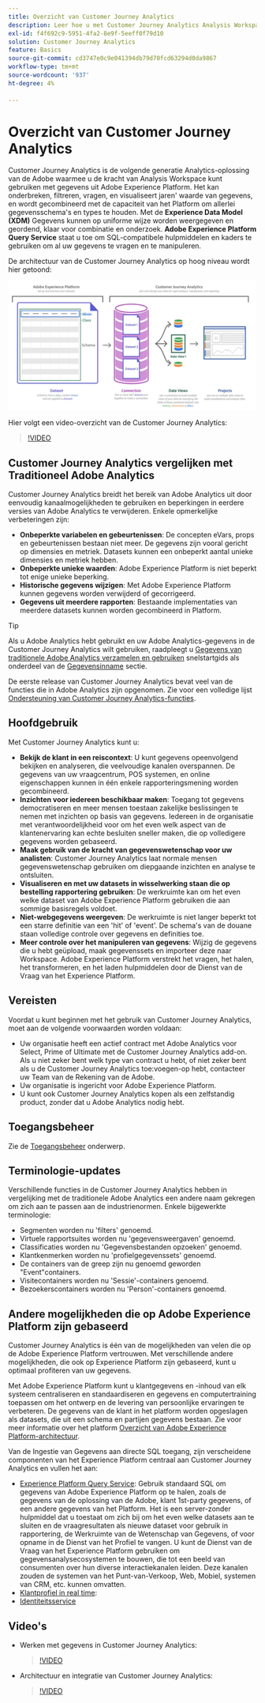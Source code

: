 ```yaml
---
title: Overzicht van Customer Journey Analytics
description: Leer hoe u met Customer Journey Analytics Analysis Workspace kunt gebruiken met gegevens van Experience Platform.
exl-id: f4f692c9-5951-4fa2-8e9f-5eeff0f79d10
solution: Customer Journey Analytics
feature: Basics
source-git-commit: cd3747e0c9e041394db79d70fcd63294d0da9867
workflow-type: tm+mt
source-wordcount: '937'
ht-degree: 4%

---
```


# Overzicht van Customer Journey Analytics

Customer Journey Analytics is de volgende generatie Analytics-oplossing van de Adobe waarmee u de kracht van Analysis Workspace kunt gebruiken met gegevens uit Adobe Experience Platform. Het kan onderbreken, filtreren, vragen, en visualiseert jaren&#39; waarde van gegevens, en wordt gecombineerd met de capaciteit van het Platform om allerlei gegevensschema&#39;s en types te houden. Met de **Experience Data Model (XDM)** Gegevens kunnen op uniforme wijze worden weergegeven en geordend, klaar voor combinatie en onderzoek. **Adobe Experience Platform Query Service** staat u toe om SQL-compatibele hulpmiddelen en kaders te gebruiken om al uw gegevens te vragen en te manipuleren.

De architectuur van de Customer Journey Analytics op hoog niveau wordt hier getoond:

![architectuur](assets/cja-architecture.png)

Hier volgt een video-overzicht van de Customer Journey Analytics:

>[!VIDEO](https://video.tv.adobe.com/v/30090/?quality=12)

## Customer Journey Analytics vergelijken met Traditioneel Adobe Analytics

Customer Journey Analytics breidt het bereik van Adobe Analytics uit door eenvoudig kanaalmogelijkheden te gebruiken en beperkingen in eerdere versies van Adobe Analytics te verwijderen. Enkele opmerkelijke verbeteringen zijn:

* **Onbeperkte variabelen en gebeurtenissen**: De concepten eVars, props en gebeurtenissen bestaan niet meer. De gegevens zijn vooral gericht op dimensies en metriek. Datasets kunnen een onbeperkt aantal unieke dimensies en metriek hebben.
* **Onbeperkte unieke waarden**: Adobe Experience Platform is niet beperkt tot enige unieke beperking.
* **Historische gegevens wijzigen**: Met Adobe Experience Platform kunnen gegevens worden verwijderd of gecorrigeerd.
* **Gegevens uit meerdere rapporten**: Bestaande implementaties van meerdere datasets kunnen worden gecombineerd in Platform.

>[!TIP]
>
>Als u Adobe Analytics hebt gebruikt en uw Adobe Analytics-gegevens in de Customer Journey Analytics wilt gebruiken, raadpleegt u [Gegevens van traditionele Adobe Analytics verzamelen en gebruiken](../data-ingestion/analytics.md) snelstartgids als onderdeel van de [Gegevensinname](../data-ingestion/data-ingestion.md) sectie.

De eerste release van Customer Journey Analytics bevat veel van de functies die in Adobe Analytics zijn opgenomen. Zie voor een volledige lijst [Ondersteuning van Customer Journey Analytics-functies](/help/getting-started/aa-vs-cja/cja-aa.md).

## Hoofdgebruik

Met Customer Journey Analytics kunt u:

* **Bekijk de klant in een reiscontext**: U kunt gegevens opeenvolgend bekijken en analyseren, die veelvoudige kanalen overspannen. De gegevens van uw vraagcentrum, POS systemen, en online eigenschappen kunnen in één enkele rapporteringsmening worden gecombineerd.
* **Inzichten voor iedereen beschikbaar maken**: Toegang tot gegevens democratiseren en meer mensen toestaan zakelijke beslissingen te nemen met inzichten op basis van gegevens. Iedereen in de organisatie met verantwoordelijkheid voor om het even welk aspect van de klantenervaring kan echte besluiten sneller maken, die op volledigere gegevens worden gebaseerd.
* **Maak gebruik van de kracht van gegevenswetenschap voor uw analisten**: Customer Journey Analytics laat normale mensen gegevenswetenschap gebruiken om diepgaande inzichten en analyse te ontsluiten.
* **Visualiseren en met uw datasets in wisselwerking staan die op bestelling rapportering gebruiken**: De werkruimte kan om het even welke dataset van Adobe Experience Platform gebruiken die aan sommige basisregels voldoet.
* **Niet-webgegevens weergeven**: De werkruimte is niet langer beperkt tot een starre definitie van een &#39;hit&#39; of &#39;event&#39;. De schema&#39;s van de douane staan volledige controle over gegevens en definities toe.
* **Meer controle over het manipuleren van gegevens**: Wijzig de gegevens die u hebt geüpload, maak gegevenssets en importeer deze naar Workspace. Adobe Experience Platform verstrekt het vragen, het halen, het transformeren, en het laden hulpmiddelen door de Dienst van de Vraag van het Experience Platform.

## Vereisten

Voordat u kunt beginnen met het gebruik van Customer Journey Analytics, moet aan de volgende voorwaarden worden voldaan:

* Uw organisatie heeft een actief contract met Adobe Analytics voor Select, Prime of Ultimate met de Customer Journey Analytics add-on. Als u niet zeker bent welk type van contract u hebt, of niet zeker bent als u de Customer Journey Analytics toe:voegen-op hebt, contacteer uw Team van de Rekening van de Adobe.
* Uw organisatie is ingericht voor Adobe Experience Platform.
* U kunt ook Customer Journey Analytics kopen als een zelfstandig product, zonder dat u Adobe Analytics nodig hebt.

## Toegangsbeheer

Zie de [Toegangsbeheer](/help/admin/cja-access-control.md) onderwerp.

## Terminologie-updates

Verschillende functies in de Customer Journey Analytics hebben in vergelijking met de traditionele Adobe Analytics een andere naam gekregen om zich aan te passen aan de industrienormen. Enkele bijgewerkte terminologie:

* Segmenten worden nu &#39;filters&#39; genoemd.
* Virtuele rapportsuites worden nu &#39;gegevensweergaven&#39; genoemd.
* Classificaties worden nu &#39;Gegevensbestanden opzoeken&#39; genoemd.
* Klantkenmerken worden nu &#39;profielgegevenssets&#39; genoemd.
* De containers van de greep zijn nu genoemd geworden &quot;Event&quot;containers.
* Visitecontainers worden nu &#39;Sessie&#39;-containers genoemd.
* Bezoekerscontainers worden nu &#39;Person&#39;-containers genoemd.

## Andere mogelijkheden die op Adobe Experience Platform zijn gebaseerd

Customer Journey Analytics is één van de mogelijkheden van velen die op de Adobe Experience Platform vertrouwen. Met verschillende andere mogelijkheden, die ook op Experience Platform zijn gebaseerd, kunt u optimaal profiteren van uw gegevens.

Met Adobe Experience Platform kunt u klantgegevens en -inhoud van elk systeem centraliseren en standaardiseren en gegevens en computertraining toepassen om het ontwerp en de levering van persoonlijke ervaringen te verbeteren. De gegevens van de klant in het platform worden opgeslagen als datasets, die uit een schema en partijen gegevens bestaan. Zie voor meer informatie over het platform [Overzicht van Adobe Experience Platform-architectuur](https://experienceleague.adobe.com/docs/platform-learn/tutorials/intro-to-platform/basic-architecture.html).

Van de Ingestie van Gegevens aan directe SQL toegang, zijn verscheidene componenten van het Experience Platform centraal aan Customer Journey Analytics en vullen het aan:

* [Experience Platform Query Service](https://experienceleague.adobe.com/docs/experience-platform/query/home.html?lang=nl): Gebruik standaard SQL om gegevens van Adobe Experience Platform op te halen, zoals de gegevens van de oplossing van de Adobe, klant 1st-party gegevens, of een andere gegevens van het Platform. Het is een server-zonder hulpmiddel dat u toestaat om zich bij om het even welke datasets aan te sluiten en de vraagresultaten als nieuwe dataset voor gebruik in rapportering, de Werkruimte van de Wetenschap van Gegevens, of voor opname in de Dienst van het Profiel te vangen. U kunt de Dienst van de Vraag van het Experience Platform gebruiken om gegevensanalysecosystemen te bouwen, die tot een beeld van consumenten over hun diverse interactiekanalen leiden. Deze kanalen zouden de systemen van het Punt-van-Verkoop, Web, Mobiel, systemen van CRM, etc. kunnen omvatten.
* [Klantprofiel in real time](https://experienceleague.adobe.com/docs/experience-platform/profile/home.html?lang=nl):
* [Identiteitsservice](https://experienceleague.adobe.com/docs/experience-platform/identity/home.html?lang=nl)

## Video&#39;s

* Werken met gegevens in Customer Journey Analytics:

  >[!VIDEO](https://video.tv.adobe.com/v/32112/?quality=12)

* Architectuur en integratie van Customer Journey Analytics:

  >[!VIDEO](https://video.tv.adobe.com/v/32483/?quality=12)


